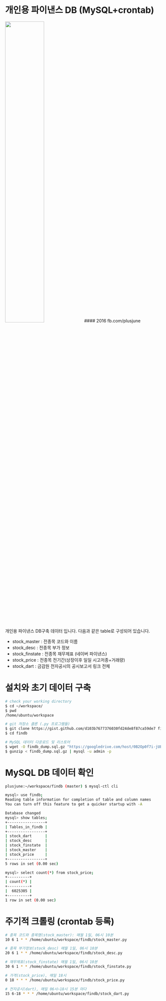 # 개인용 파이낸스 DB (MySQL+crontab)

<img width="50%" src="http://goo.gl/cu8lzz">
#### 2016 fb.com/plusjune


개인용 파이낸스 DB구축 데이터 입니다. 다음과 같은 table로 구성되어 있습니다.

* stock_master : 전종목 코드와 이름
* stock_desc : 전종목 부가 정보 
* stock_finstate : 전종목 재무제표 (네이버 파이낸스)
* stock_price : 전종목 전기간(상장이후 일일 시고저종+거래량)
* stock_dart : 금감원 전자공시의 공시보고서 링크 전체

# 설치와 초기 데이터 구축

```bash
# check your working directory
$ cd ~/workspace/
$ pwd
/home/ubuntu/workspace

# git 저장소 클론 (.py 프로그램들)
$ git clone https://gist.github.com/d103b7677376030fd24de8f87ca59de7 findb 
$ cd findb

# MySQL 데이터 다운로드 및 리스토어
$ wget -O findb_dump.sql.gz "https://googledrive.com/host/0B2Op0f7i-jUEMGJ0bzFNMmYxa3M"
$ gunzip < findb_dump.sql.gz | mysql -u admin -p
```

# MySQL DB 데이터 확인
```bash
plusjune:~/workspace/findb (master) $ mysql-ctl cli

mysql> use findb;
Reading table information for completion of table and column names
You can turn off this feature to get a quicker startup with -A

Database changed
mysql> show tables;
+-----------------+
| Tables_in_findb |
+-----------------+
| stock_dart      |
| stock_desc      |
| stock_finstate  |
| stock_master    |
| stock_price     |
+-----------------+
5 rows in set (0.00 sec)

mysql> select count(*) from stock_price;
+----------+
| count(*) |
+----------+
|  6025305 |
+----------+
1 row in set (0.00 sec)
```


# 주기적 크롤링 (crontab 등록)

```bash
# 종목 코드와 종목명(stock_master): 매월 1일, 06시 10분 
10 6 1 * * /home/ubuntu/workspace/findb/stock_master.py  

# 종목 부가정보(stock_desc) 매월 1일, 06시 10분 
20 6 1 * * /home/ubuntu/workspace/findb/stock_desc.py  

# 재무제표(stock_finstate) 매월 1일, 06시 10분 
30 6 1 * * /home/ubuntu/workspace/findb/stock_finstate.py  

# 가격(stock_price), 매일 18시
0 18 * * * /home/ubuntu/workspace/findb/stock_price.py

# 전자공시(dart), 매일 06시~18시 15분 마다
15 6-18 * * * /home/ubuntu/workspace/findb/stock_dart.py
```
